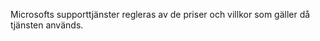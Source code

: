 Microsofts supporttjänster regleras av de priser och villkor som gäller då tjänsten används.

<!--HONumber=Jun16_HO4-->


